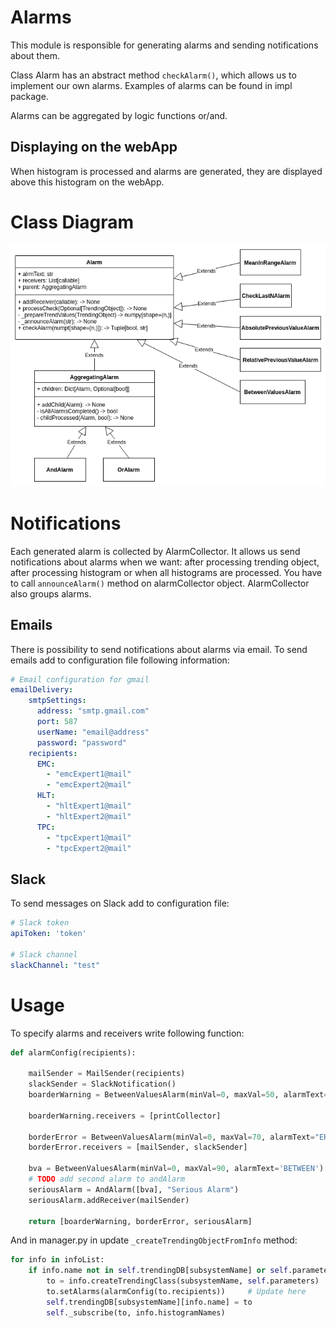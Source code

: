 
# Alarms

This module is responsible for generating alarms and sending notifications about them.

Class Alarm has an abstract method `checkAlarm()`, which allows us to implement our own alarms.
Examples of alarms can be found in impl package.

Alarms can be aggregated by logic functions or/and.


## Displaying on the webApp
When histogram is processed and alarms are generated, they are displayed above this histogram on the webApp.

# Class Diagram
![Diagram](./doc/alarms_class_diag.png)

# Notifications

Each generated alarm is collected by AlarmCollector. It allows us send notifications about alarms when we want:
after processing trending object, after processing histogram or when all histograms are processed. You have to call
`announceAlarm()` method on alarmCollector object. AlarmCollector also groups alarms.

## Emails

There is possibility to send notifications about alarms via email. To send emails add to configuration file following information:

```yaml
# Email configuration for gmail
emailDelivery:
    smtpSettings:
      address: "smtp.gmail.com"
      port: 587
      userName: "email@address"
      password: "password"
    recipients:
      EMC:
        - "emcExpert1@mail"
        - "emcExpert2@mail"
      HLT:
        - "hltExpert1@mail"
        - "hltExpert2@mail"
      TPC:
        - "tpcExpert1@mail"
        - "tpcExpert2@mail"
```

## Slack

To send messages on Slack add to configuration file:

```yaml
# Slack token
apiToken: 'token'

# Slack channel
slackChannel: "test"
```

# Usage

To specify alarms and receivers write following function:

```python
def alarmConfig(recipients):

    mailSender = MailSender(recipients)
    slackSender = SlackNotification()
    boarderWarning = BetweenValuesAlarm(minVal=0, maxVal=50, alarmText="WARNING")

    boarderWarning.receivers = [printCollector]

    borderError = BetweenValuesAlarm(minVal=0, maxVal=70, alarmText="ERROR")
    borderError.receivers = [mailSender, slackSender]

    bva = BetweenValuesAlarm(minVal=0, maxVal=90, alarmText='BETWEEN')
    # TODO add second alarm to andAlarm
    seriousAlarm = AndAlarm([bva], "Serious Alarm")
    seriousAlarm.addReceiver(mailSender)

    return [boarderWarning, borderError, seriousAlarm]
```

And in manager.py in update `_createTrendingObjectFromInfo` method:

```python
for info in infoList:
    if info.name not in self.trendingDB[subsystemName] or self.parameters[CON.RECREATE]:
        to = info.createTrendingClass(subsystemName, self.parameters)
        to.setAlarms(alarmConfig(to.recipients))     # Update here
        self.trendingDB[subsystemName][info.name] = to
        self._subscribe(to, info.histogramNames)
```